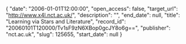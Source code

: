 {
  "date": "2006-01-01T12:00:00", 
  "open_access": false, 
  "target_url": "http://www.x4l.nct.ac.uk/", 
  "description": "", 
  "end_date": null, 
  "title": "Learning via Stars and Literature", 
  "record_id": "20060101T120000/Tv1sF9zN6XBop0gcJY8o6g==", 
  "publisher": "nct.ac.uk", 
  "slug": 125655, 
  "start_date": null
}

